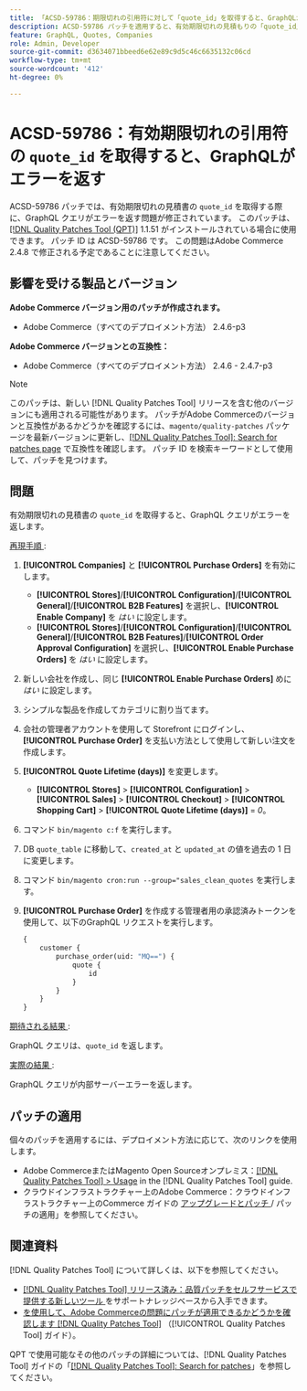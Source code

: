 ```yaml
---
title: 「ACSD-59786：期限切れの引用符に対して「quote_id」を取得すると、GraphQLがエラーを返す」
description: ACSD-59786 パッチを適用すると、有効期限切れの見積もりの「quote_id」を取得する際にGraphQL クエリがエラーを返すAdobe Commerceの問題を修正できます。
feature: GraphQL, Quotes, Companies
role: Admin, Developer
source-git-commit: d3634071bbeed6e62e89c9d5c46c6635132c06cd
workflow-type: tm+mt
source-wordcount: '412'
ht-degree: 0%

---
```


# ACSD-59786：有効期限切れの引用符の `quote_id` を取得すると、GraphQLがエラーを返す

ACSD-59786 パッチでは、有効期限切れの見積書の `quote_id` を取得する際に、GraphQL クエリがエラーを返す問題が修正されています。 このパッチは、[[!DNL Quality Patches Tool (QPT)]](https://experienceleague.adobe.com/en/docs/commerce-knowledge-base/kb/announcements/commerce-announcements/magento-quality-patches-released-new-tool-to-self-serve-quality-patches) 1.1.51 がインストールされている場合に使用できます。 パッチ ID は ACSD-59786 です。 この問題はAdobe Commerce 2.4.8 で修正される予定であることに注意してください。

## 影響を受ける製品とバージョン

**Adobe Commerce バージョン用のパッチが作成されます。**

* Adobe Commerce（すべてのデプロイメント方法） 2.4.6-p3

**Adobe Commerce バージョンとの互換性：**

* Adobe Commerce（すべてのデプロイメント方法） 2.4.6 - 2.4.7-p3

>[!NOTE]
>
>このパッチは、新しい [!DNL Quality Patches Tool] リリースを含む他のバージョンにも適用される可能性があります。 パッチがAdobe Commerceのバージョンと互換性があるかどうかを確認するには、`magento/quality-patches` パッケージを最新バージョンに更新し、[[!DNL Quality Patches Tool]: Search for patches page](https://experienceleague.adobe.com/tools/commerce-quality-patches/index.html) で互換性を確認します。 パッチ ID を検索キーワードとして使用して、パッチを見つけます。

## 問題

有効期限切れの見積書の `quote_id` を取得すると、GraphQL クエリがエラーを返します。

<u> 再現手順 </u>:

1. **[!UICONTROL Companies]** と **[!UICONTROL Purchase Orders]** を有効にします。
   * **[!UICONTROL Stores]**/**[!UICONTROL Configuration]**/**[!UICONTROL General]**/**[!UICONTROL B2B Features]** を選択し、**[!UICONTROL Enable Company]** を *はい* に設定します。
   * **[!UICONTROL Stores]**/**[!UICONTROL Configuration]**/**[!UICONTROL General]**/**[!UICONTROL B2B Features]**/**[!UICONTROL Order Approval Configuration]** を選択し、**[!UICONTROL Enable Purchase Orders]** を *はい* に設定します。
1. 新しい会社を作成し、同じ **[!UICONTROL Enable Purchase Orders]** めに *はい* に設定します。
1. シンプルな製品を作成してカテゴリに割り当てます。
1. 会社の管理者アカウントを使用して Storefront にログインし、**[!UICONTROL Purchase Order]** を支払い方法として使用して新しい注文を作成します。
1. **[!UICONTROL Quote Lifetime (days)]** を変更します。
   * **[!UICONTROL Stores]** > **[!UICONTROL Configuration]** > **[!UICONTROL Sales]** > **[!UICONTROL Checkout]** > **[!UICONTROL Shopping Cart]** > **[!UICONTROL Quote Lifetime (days)]** = *0*。
1. コマンド `bin/magento c:f` を実行します。
1. DB `quote_table` に移動して、`created_at` と `updated_at` の値を過去の 1 日に変更します。
1. コマンド `bin/magento cron:run --group="sales_clean_quotes` を実行します。
1. **[!UICONTROL Purchase Order]** を作成する管理者用の承認済みトークンを使用して、以下のGraphQL リクエストを実行します。

   ```GraphQL
   {
       customer {
           purchase_order(uid: "MQ==") {
               quote {
                   id
               }
           }
       }
   } 
   ```

<u> 期待される結果 </u>:

GraphQL クエリは、`quote_id` を返します。

<u> 実際の結果 </u>:

GraphQL クエリが内部サーバーエラーを返します。

## パッチの適用

個々のパッチを適用するには、デプロイメント方法に応じて、次のリンクを使用します。

* Adobe CommerceまたはMagento Open Sourceオンプレミス：[[!DNL Quality Patches Tool] > Usage](/help/tools/quality-patches-tool/usage.md) in the [!DNL Quality Patches Tool] guide.
* クラウドインフラストラクチャー上のAdobe Commerce：クラウドインフラストラクチャー上のCommerce ガイドの [ アップグレードとパッチ ](https://experienceleague.adobe.com/docs/commerce-cloud-service/user-guide/develop/upgrade/apply-patches.html)/ パッチの適用」を参照してください。

## 関連資料

[!DNL Quality Patches Tool] について詳しくは、以下を参照してください。

* [[!DNL Quality Patches Tool]  リリース済み：品質パッチをセルフサービスで提供する新しいツール ](https://experienceleague.adobe.com/en/docs/commerce-knowledge-base/kb/announcements/commerce-announcements/magento-quality-patches-released-new-tool-to-self-serve-quality-patches) をサポートナレッジベースから入手できます。
* [ を使用して、Adobe Commerceの問題にパッチが適用できるかどうかを確認します  [!DNL Quality Patches Tool]](/help/tools/quality-patches-tool/patches-available-in-qpt/check-patch-for-magento-issue-with-magento-quality-patches.md) （[!UICONTROL Quality Patches Tool] ガイド）。

QPT で使用可能なその他のパッチの詳細については、[!DNL Quality Patches Tool] ガイドの「[[!DNL Quality Patches Tool]: Search for patches](https://experienceleague.adobe.com/tools/commerce-quality-patches/index.html)」を参照してください。
